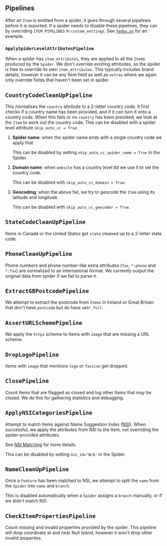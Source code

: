 ## Pipelines

After an `Item` is emitted from a spider, it goes through several pipelines before it is exported.
If a spider needs to disable these pipelines, they can by overriding `ITEM_PIPELINES` in `custom_settings`.
See [`fedex.py`](../locations/spiders/fedex.py) for an example.

### `ApplySpiderLevelAttributesPipeline`

When a spider has `item_attributes`, they are applied to all the `Item`s produced by the `Spider`.
We don't override existing attributes, so the spider is free to override its own `item_attributes`.
This typically includes brand details, however it can be any Item field as well as `extras` where we again only override fields that haven't been set in spider.

## `CountryCodeCleanUpPipeline`

This normalises the `country` attribute to a 2-letter country code.
It first checks if a country name has been provided, and if it can turn it onto a country code.
When this fails or no `country` has been provided, we look at the `Item` to work out the country code.
This can be disabled with a spider level attribute `skip_auto_cc = True`.

1. **Spider name**: when the spider name ends with a single country code we apply that.

   This can be disabled by setting `skip_auto_cc_spider_name = True` in the Spider.

2. **Domain name**: when `website` has a country level tld we use it to set the country code.

   This can be disabled with `skip_auto_cc_domain = True`.

3. **Geocoding**: when the above fail, we try to geocode the `Item` using its latitude and longitude.

   This can be disabled with `skip_auto_cc_geocoder = True`.

## `StateCodeCleanUpPipeline`

Items in Canada or the United States get `state` cleaned up to a 2-letter state code.

## `PhoneCleanUpPipeline`

Phone numbers and phone number-like extra attributes (`fax`, `*:phone` and `*:fax`) are normalized to an international format.
We currently output the original data from spider if we fail to parse it.

## `ExtractGBPostcodePipeline`

We attempt to extract the postcode from `Items` in Ireland or Great Britain that don't have `postcode` but do have `addr_full`.

## `AssertURLSchemePipeline`

We apply the `https` scheme to Items with `image` that are missing a URL scheme.

## `DropLogoPipeline`

Items with `image` that mentions `logo` or `favicon` get dropped.

## `ClosePipeline`

Count Items that are flagged as closed and log other Items that may be closed.
We do this for gathering statistics and debugging.

## `ApplyNSICategoriesPipeline`

Attempt to match Items against Name Suggestion Index ([NSI](https://nsi.guide/)).
When successful, we apply the attributes from NSI to the Item, not overriding the spider-provided attributes.

See [NSI Matching](NSI_MATCHING.md) for more details.

This can be disabled by setting `nsi_id='N/A'` in the Spider.

## `NameCleanUpPipeline`

Once a `Feature` has been matched to NSI, we attempt to split the `name` from the `Spider` into `name` and `branch`.

This is disabled automatically when a `Spider` assigns a `branch` manually, or if we didn't match NSI.

## `CheckItemPropertiesPipeline`

Count missing and invalid properties provided by the spider.
This pipeline will drop coordinate at and near Null Island, however it won't drop other invalid properties.
